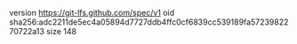 version https://git-lfs.github.com/spec/v1
oid sha256:adc2211de5ec4a05894d7727ddb4ffc0cf6839cc539189fa5723982270722a13
size 148
